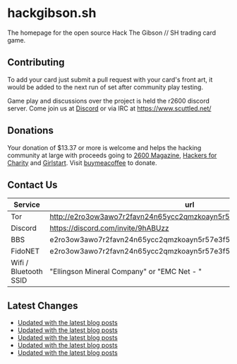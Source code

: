 # hackgibson.sh
The homepage for the open source Hack The Gibson // SH trading card game.


## Contributing

To add your card just submit a pull request with your card's front art, it would be added to the next run of set after community play testing.

Game play and discussions over the project is held the r2600 discord server. Come join us at [Discord](https://discord.com/invite/9hABUzz) or via IRC at https://www.scuttled.net/


## Donations

Your donation of $13.37 or more is welcome and helps the hacking community at large with proceeds going to [2600 Magazine](https://2600.com/), [Hackers for Charity](https://hackersforcharity.org) and [Girlstart](https://girlstart.org).  Visit [buymeacoffee](https://www.buymeacoffee.com/hackgibson.sh) to donate.


## Contact Us

Service | url
-|-
Tor | http://e2ro3ow3awo7r2favn24n65ycc2qmzkoayn5r57e3f56nvjwdcgg32ad.onion
Discord | https://discord.com/invite/9hABUzz
BBS | e2ro3ow3awo7r2favn24n65ycc2qmzkoayn5r57e3f56nvjwdcgg32ad.onion:23
FidoNET | e2ro3ow3awo7r2favn24n65ycc2qmzkoayn5r57e3f56nvjwdcgg32ad.onion:24554
Wifi / Bluetooth SSID | "Ellingson Mineral Company" or "EMC Net - <fidonet address>"

## Latest Changes
<!-- BLOG-POST-LIST:START -->
- [Updated with the latest blog posts](https://github.com/DFW2600/hackgibson.sh/commit/8d3387e9dfae1fb90626bd4442d7af9ce97f77d2)
- [Updated with the latest blog posts](https://github.com/DFW2600/hackgibson.sh/commit/643b1294d85fa41fd49b3e662743fe2467cfaa01)
- [Updated with the latest blog posts](https://github.com/DFW2600/hackgibson.sh/commit/53252a35d26ca7c42a8f6c18f18ea65bf5527c0c)
- [Updated with the latest blog posts](https://github.com/DFW2600/hackgibson.sh/commit/3797927bbaac465830ee1c325201d29209d0458b)
- [Updated with the latest blog posts](https://github.com/DFW2600/hackgibson.sh/commit/4c1fe95332d6da7d3a90f7ebd568afa5ae1c0f1a)
<!-- BLOG-POST-LIST:END -->
